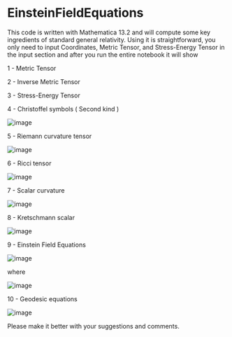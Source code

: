 # EinsteinFieldEquations
This code is written with Mathematica 13.2 and will compute some key ingredients of standard general relativity. 
Using it is straightforward, you only need to input Coordinates, Metric Tensor, and Stress-Energy Tensor in the input section and after you run the entire notebook it will show

1 - Metric Tensor

2 - Inverse Metric Tensor

3 - Stress-Energy Tensor

4 - Christoffel symbols ( Second kind )

![image](https://user-images.githubusercontent.com/123824614/215295222-acee59bb-6022-4e96-8363-65af39fb341d.png)

5 - Riemann curvature tensor 

![image](https://user-images.githubusercontent.com/123824614/215295304-403889f9-8f70-4363-aac7-b173caa7d9da.png)

6 - Ricci tensor

![image](https://user-images.githubusercontent.com/123824614/215295363-20b52fbc-32ac-4088-8a0b-4c919f03c979.png)

7 - Scalar curvature

![image](https://user-images.githubusercontent.com/123824614/215295459-78a09865-feaa-4fc1-90ea-fee2129e3b95.png)

8 - Kretschmann scalar

![image](https://user-images.githubusercontent.com/123824614/216169521-2d53f8cf-ac0a-404d-a1b0-ea252061bc4c.png)

9 - Einstein Field Equations

![image](https://user-images.githubusercontent.com/123824614/215311263-4b9d3f9c-e733-446a-941f-e5b30cd0ab4c.png)

where 

![image](https://user-images.githubusercontent.com/123824614/215311279-17d510d7-59f6-4c6b-a0b2-43a5992bce82.png)

10 - Geodesic equations

![image](https://wikimedia.org/api/rest_v1/media/math/render/svg/9c4661418815c10a169fc8a0944300ea8a850225)

Please make it better with your suggestions and comments.
